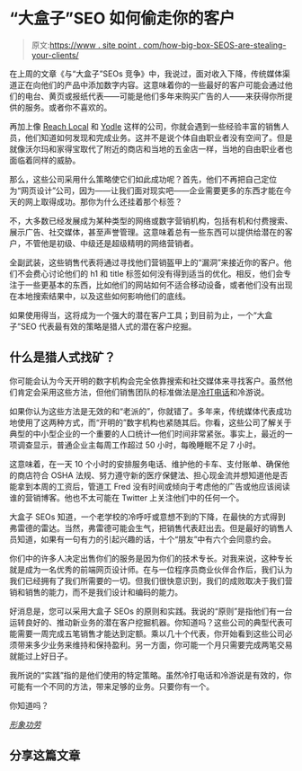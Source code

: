 # “大盒子”SEO 如何偷走你的客户

> 原文:[https://www . site point . com/how-big-box-SEOS-are-stealing-your-clients/](https://www.sitepoint.com/how-big-box-seos-are-stealing-your-clients/)

在上周的文章《与“大盒子”SEOs 竞争》中，我说过，面对收入下降，传统媒体渠道正在向他们的产品中添加数字内容。这意味着你的一些最好的客户可能会通过他们的电台、黄页或报纸代表——可能是他们多年来购买广告的人——来获得你所提供的服务。或者你不喜欢的。

再加上像 [Reach Local](http://www.reachlocal.com/ "Reach Local") 和 [Yodle](http://www.yodle.com/ "Yodle") 这样的公司，你就会遇到一些经验丰富的销售人员，他们知道如何发现和完成业务。这并不是说个体自由职业者没有空间了。但是就像沃尔玛和家得宝取代了附近的商店和当地的五金店一样，当地的自由职业者也面临着同样的威胁。

那么，这些公司采用什么策略使它们如此成功呢？首先，他们不再把自己定位为“网页设计”公司，因为——让我们面对现实吧——企业需要更多的东西才能在今天的网上取得成功。那你为什么还挂着那个标签？

不，大多数已经发展成为某种类型的网络或数字营销机构，包括有机和付费搜索、展示广告、社交媒体，甚至声誉管理。这意味着总有一些东西可以提供给潜在的客户，不管他是初级、中级还是超级精明的网络营销者。

全副武装，这些销售代表将通过寻找他们营销盔甲上的“漏洞”来接近你的客户。他们不会费心讨论他们的 h1 和 title 标签如何没有得到适当的优化。相反，他们会专注于一些更基本的东西，比如他们的网站如何不适合移动设备，或者他们没有出现在本地搜索结果中，以及这些如何影响他们的底线。

如果使用得当，这将成为一个强大的潜在客户工具；到目前为止，一个“大盒子”SEO 代表最有效的策略是猎人式的潜在客户挖掘。

## 什么是猎人式找矿？

你可能会认为今天开明的数字机构会完全依靠搜索和社交媒体来寻找客户。虽然他们肯定会采用这些方法，但他们销售团队的标准做法是[冷打电话](http://www.johntabita.com/cold-calling-work/ "Cold-Calling: Does it Work? | Small Business Marketing Sucks")和冷游说。

如果你认为这些方法是无效的和“老派的”，你就错了。多年来，传统媒体代表成功地使用了这两种方式，而“开明的”数字机构也紧随其后。你看，这些公司了解关于典型的中小型企业的一个重要的人口统计—他们时间非常紧张。事实上，最近的一项调查显示，普通企业主每周工作超过 50 小时，每晚睡眠不足 7 小时。

这意味着，在一天 10 个小时的安排服务电话、维护他的卡车、支付账单、确保他的商店符合 OSHA 法规、努力遵守新的医疗保健法、担心现金流并想知道他是否能拿到本周的工资后，管道工 Fred 没有时间或倾向于考虑他的广告或他应该阅读谁的营销博客。他也不太可能在 Twitter 上关注他们中的任何一个。

大盒子 SEOs 知道，一个老学校的冷呼吁或意想不到的下降，在最快的方式得到弗雷德的雷达。当然，弗雷德可能会生气，把销售代表赶出去。但是最好的销售人员知道，如果有一句有力的引起兴趣的话，十个“朋友”中有六个会同意约会。

你们中的许多人决定出售你们的服务是因为你们的技术专长。对我来说，这种专长就是成为一名优秀的前端网页设计师。在与一位程序员商业伙伴合作后，我们认为我们已经拥有了我们所需要的一切。但我们很快意识到，我们的成败取决于我们营销和销售的能力，而不是我们设计和编码的能力。

好消息是，您可以采用大盒子 SEOs 的原则和实践。我说的“原则”是指他们有一台运转良好的、推动新业务的潜在客户挖掘机器。你知道吗？这些公司的典型代表可能需要一周完成五笔销售才能达到定额。乘以几十个代表，你开始看到这些公司必须带来多少业务来维持和保持盈利。另一方面，你可能一个月只需要完成两笔交易就能过上好日子。

我所说的“实践”指的是他们使用的特定策略。虽然冷打电话和冷游说是有效的，你可能有一个不同的方法，带来足够的业务。只要你有一个。

你知道吗？

[*形象功劳*](http://www.sxc.hu/profile/sachyn)

## 分享这篇文章